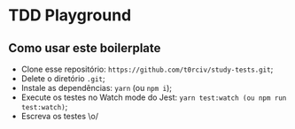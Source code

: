 # TDD Playground

## Como usar este boilerplate

- Clone esse repositório: `https://github.com/t0rciv/study-tests.git`;
- Delete o diretório `.git`;
- Instale as dependências: `yarn` (ou `npm i`);
- Execute os testes no Watch mode do Jest: `yarn test:watch (ou npm run test:watch)`;
- Escreva os testes \o/
